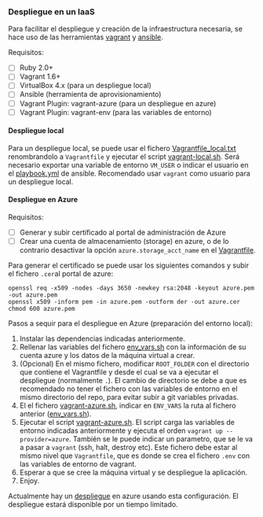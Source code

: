 ### Despliegue en un IaaS

Para facilitar el despliegue y creación de la infraestructura necesaria, se hace uso de las herramientas [vagrant](https://www.vagrantup.com/) y [ansible](http://www.ansible.com/).

Requisitos:

- [ ] Ruby 2.0+
- [ ] Vagrant 1.6+
- [ ] VirtualBox 4.x (para un despliegue local)
- [ ] Ansible (herramienta de aprovisionamiento)
- [ ] Vagrant Plugin: vagrant-azure (para un despliegue en azure)
- [ ] Vagrant Plugin: vagrant-env (para las variables de entorno)

#### Despliegue local

Para un despliegue local, se puede usar el fichero [Vagrantfile_local.txt](../Vagrantfile_local.txt) renombrandolo a `Vagrantfile` y ejecutar el script [vagrant-local.sh](../vagrant-local.sh). Será necesario exportar una variable de entorno `VM_USER` o indicar el usuario en el [playbook.yml](../playbook.yml) de ansible. Recomendado usar `vagrant` como usuario para un despliegue local.

#### Despliegue en Azure

Requisitos:

- [ ] Generar y subir certificado al portal de administración de Azure
- [ ] Crear una cuenta de almacenamiento (storage) en azure, o de lo contrario desactivar la opción `azure.storage_acct_name` en el [Vagrantfile](../Vagrantfile).

Para generar el certificado se puede usar los siguientes comandos y subir el fichero `.cer`al portal de azure:

	openssl req -x509 -nodes -days 3650 -newkey rsa:2048 -keyout azure.pem -out azure.pem
	openssl x509 -inform pem -in azure.pem -outform der -out azure.cer
	chmod 600 azure.pem

Pasos a sequir para el despliegue en Azure (preparación del entorno local):

1. Instalar las dependencias indicadas anteriormente.
2. Rellenar las variables del fichero [env_vars.sh](../env_vars.sh) con la información de su cuenta azure y los datos de la máquina virtual a crear.
3. (Opcional) En el mismo fichero, modificar `ROOT_FOLDER` con el directorio que contiene el Vagrantfile y desde el cual se va a ejecutar el despliegue (normalmente `.`). El cambio de directorio se debe a que es recomendado no tener el fichero con las variables de entorno en el mismo directorio del repo, para evitar subir a git variables privadas.
4. El el fichero [vagrant-azure.sh](../vagrant-azure.sh), indicar en `ENV_VARS` la ruta al fichero anterior ([env_vars.sh](../env_vars.sh)).
5. Ejecutar el script [vagrant-azure.sh](../vagrant-azure.sh). El script carga las variables de entorno indicadas anteriormente y ejecuta el orden `vagrant up --provider=azure`. También se le puede indicar un parametro, que se le va a pasar a `vagrant` (ssh, halt, destroy etc). Este fichero debe estar al mismo nivel que `Vagrantfile`, que es donde se crea el fichero `.env` con las variables de entorno de vagrant.
6. Esperar a que se cree la máquina virtual y se despliegue la aplicación.
7. Enjoy.

Actualmente hay un [despliegue](http://gestfg.cloudapp.net/) en azure usando esta configuración. El despliegue estará disponible por un tiempo limitado.




